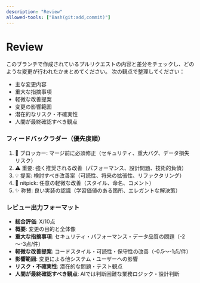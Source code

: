 ```yaml
---
description: "Review"
allowed-tools: ["Bash(git:add,commit)"]
---
```


# Review
このブランチで作成されているプルリクエストの内容と差分をチェックし、どのような変更が行われたかまとめてください。
次の観点で整理してください：
- 主な変更内容
- 重大な指摘事項
- 軽微な改善提案
- 変更の影響範囲
- 潜在的なリスク・不確実性
- 人間が最終確認すべき観点

### フィードバックラダー（優先度順）
1. 🚨 ブロッカー: マージ前に必須修正（セキュリティ、重大バグ、データ損失リスク）
2. ⚠️ 重要: 強く推奨される改善（パフォーマンス、設計問題、技術的負債）
3. 💡 提案: 検討すべき改善案（可読性、将来の拡張性、リファクタリング）
4. 📝 nitpick: 任意の軽微な改善（スタイル、命名、コメント）
5. ✨ 称賛: 良い実装の認識（学習価値のある箇所、エレガントな解決策）

### レビュー出力フォーマット
- **総合評価**: X/10点
- **概要**: 変更の目的と全体像
- **重大な指摘事項**: セキュリティ・パフォーマンス・データ品質の問題（-2～-3点/件）
- **軽微な改善提案**: コードスタイル・可読性・保守性の改善（-0.5～-1点/件）
- **影響範囲**: 変更による他システム・ユーザーへの影響
- **リスク・不確実性**: 潜在的な問題・テスト観点
- **人間が最終確認すべき観点**: AIでは判断困難な業務ロジック・設計判断

